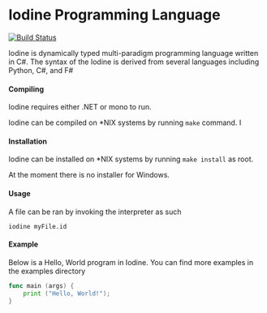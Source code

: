 # Iodine Programming Language
[![Build Status](https://travis-ci.org/IodineLang/Iodine.svg)](https://travis-ci.org/IodineLang/Iodine)

Iodine is dynamically typed multi-paradigm programming language written in C#. The syntax of the Iodine is derived from several languages including Python, C#, and F#

#### Compiling
Iodine requires either .NET or mono to run.

Iodine can be compiled on *NIX systems by running ```make``` command. I

#### Installation
Iodine can be installed on *NIX systems by running ```make install``` as root. 

At the moment there is no installer for Windows.
#### Usage
A file can be ran by invoking the interpreter as such
```
iodine myFile.id
```

#### Example
Below is a Hello, World program in Iodine. You can find more examples in the examples directory
```go
func main (args) {
    print ("Hello, World!");
}
```
